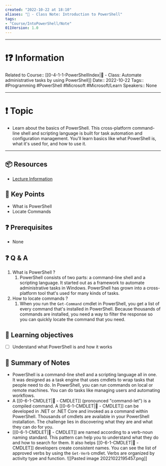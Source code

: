 ```yaml
---
created: "2022-10-22 at 18:10"
aliases: "📜 - Class Note: Introduction to PowerShell"
tags: 
- "Course/IntoPowerShell/Note"
011Version: 1.0
---
```

---
# ❗❓ Information
Related to Course:: [[0-4-1-1-PowerShellIndex|🏫 - Class: Automate administrative tasks by using PowerShell]]
Date:: 2022-10-22
Tags:: #Programming #PowerShell #Microsoft #Microsoft/Learn
Speakers:: None

---
# ❗ Topic
- Learn about the basics of PowerShell. This cross-platform command-line shell and scripting language is built for task automation and configuration management. You'll learn basics like what PowerShell is, what it's used for, and how to use it.
 ---
## 📦 Resources
- [Lecture Information](https://learn.microsoft.com/en-us/training/modules/introduction-to-powershell/)
## 🔑 Key Points
- What is PowerShell
- Locate Commands
## ❓ Prerequisites
- None 
## ❓ Q & A
1. What is PowerShell ?
	1. PowerShell consists of two parts: a command-line shell and a scripting language. It started out as a framework to automate administrative tasks in Windows. PowerShell has grown into a cross-platform tool that's used for many kinds of tasks.
2. How to locate commands ?
	1. When you run the `Get-Command` cmdlet in PowerShell, you get a list of every command that's installed in PowerShell. Because thousands of commands are installed, you need a way to filter the response so you can quickly locate the command that you need.
## 🎯 Learning objectives
- [ ] Understand what PowerShell is and how it works
## 📃 Summary of Notes
- PowerShell is a command-line shell and a scripting language all in one. It was designed as a task engine that uses cmdlets to wrap tasks that people need to do. In PowerShell, you can run commands on local or remote machines. You can do tasks like managing users and automating workflows.
- A [[0-6-1-CMDLET|💬 - CMDLET]] (pronounced "command-let") is a compiled command. A [[0-6-1-CMDLET|💬 - CMDLET]] can be developed in .NET or .NET Core and invoked as a command within PowerShell. Thousands of cmdlets are available in your PowerShell installation. The challenge lies in discovering what they are and what they can do for you.
- [[0-6-1-CMDLET|💬 - CMDLET]] are named according to a verb-noun naming standard. This pattern can help you to understand what they do and how to search for them. It also helps [[0-6-1-CMDLET|💬 - CMDLET]] developers create consistent names. You can see the list of approved verbs by using the `Get-Verb` cmdlet. Verbs are organized by activity type and function.
![[Pasted image 20221022195457.png]]
